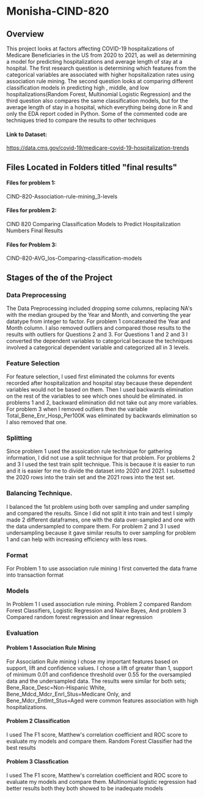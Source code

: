 # Monisha-CIND-820
## Overview
This project looks at factors affecting COVID-19 hospitalizations of Medicare Beneficiaries in the US from 2020 to 2021, as well as determining a model for predicting hospitalizations and average length of stay at a hospital. The first research question is determining which features from the categorical variables are associated with higher hopsitalization rates using association rule mining. The second question looks at comparing different classification models in predicting high , middle, and low hospitalizations(Random Forest, Multinomial Logistic Regression) and the third question also compares the same classification models, but for the average length of stay in a hospital, which everything being done in R and only the EDA report coded in Python. Some of the commented code are techniques tried to compare the results to other techniques
#### Link to Dataset: 
https://data.cms.gov/covid-19/medicare-covid-19-hospitalization-trends

##  Files Located in Folders titled "final results"
#### Files for problem 1:
CIND-820-Association-rule-mining_3-levels
#### Files for problem 2:
CIND 820 Comparing Classification Models to Predict Hospitalization Numbers Final Results
#### Files for Problem 3:
CIND-820-AVG_los-Comparing-classification-models
## Stages of the of the Project
### Data Preprocessing
The Data Preprocessing included dropping some columns, replacing NA's with the median grouped by the Year and Month, and converting the year datatype from integer to factor. For problem 1 concatenated the Year and Month column. I also removed outliers and compared those results to the results with outliers for Questions 2 and 3. For Questions 1 and 2 and 3 I converted the dependent variables to categorical because the techniques involved a categorical dependent variable and categorized all in 3 levels. 
### Feature Selection
For feature selection, I used first eliminated the columns for events recorded after hospitalization and hospital stay because these dependent variables would not be based on them. Then I used backwards elimination on the rest of the variables to see which ones should be eliminated. in problems 1 and 2, backward elimination did not take out any more variables. For problem 3 when I removed outliers then the variable Total_Bene_Enr_Hosp_Per100K was eliminated by backwards elimination so I also removed that one. 
### Splitting 
Since problem 1 used the assoication rule technique for gathering information, I did not use a split technique for that problem. For problems 2 and 3 I used the test train split technique. This is because it is easier to run and it is easier for me to divide the dataset into 2020 and 2021. I subsetted the 2020 rows into the train set and the 2021 rows into the test set. 
### Balancing Technique.
I balanced the 1st problem using both over sampling and under sampling and compared the results. Since I did not split it into train and test I simply made 2 different dataframes, one with the data over-sampled and one with the data undersampled to compare them. For problem 2 and 3 I used undersampling because it gave similar results to over sampling for problem 1 and can help with increasing efficiency with less rows. 
### Format
For Problem 1 to use association rule mining I first converted the data frame into transaction format
### Models
In Problem 1 I used association rule mining. Problem 2 compared Random Forest Classifiers, Logistic Regression and Naive Bayes, And problem 3 Compared random forest regression and linear regression
### Evaluation
#### Problem 1 Association Rule Mining
For Association Rule mining I chose my important features based on support, lift and confidence values. I chose a lift of greater than 1, support of minimum 0.01 and confidence threshold over 0.55 for the oversampled data and the undersampled data. The results were similar for both sets; Bene_Race_Desc=Non-Hispanic White, Bene_Mdcd_Mdcr_Enrl_Stus=Medicare Only, and Bene_Mdcr_Entlmt_Stus=Aged were common features association with high hospitalizations. 
#### Problem 2 Classification
I used The F1 score, Matthew's correlation coefficient and ROC score to evaluate my models and compare them. Random Forest Classifier had the best results
#### Problem 3 Classfication
I used The F1 score, Matthew's correlation coefficient and ROC score to evaluate my models and compare them. Multinomial logistic regression had better results both they both showed to be inadequate models
